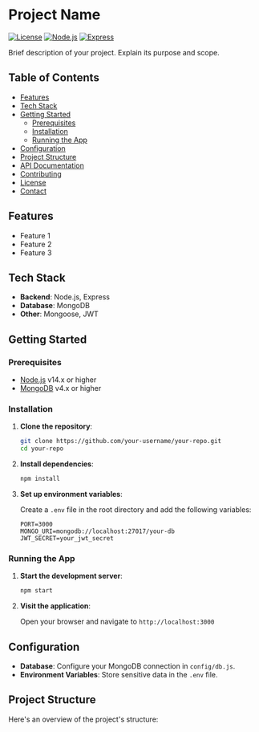 # Project Name

[![License](https://img.shields.io/badge/license-MIT-blue.svg)](LICENSE)
[![Node.js](https://img.shields.io/badge/node.js-v14.17.0-green.svg)](https://nodejs.org/)
[![Express](https://img.shields.io/badge/express-v4.17.1-green.svg)](https://expressjs.com/)

Brief description of your project. Explain its purpose and scope.

## Table of Contents

- [Features](#features)
- [Tech Stack](#tech-stack)
- [Getting Started](#getting-started)
  - [Prerequisites](#prerequisites)
  - [Installation](#installation)
  - [Running the App](#running-the-app)
- [Configuration](#configuration)
- [Project Structure](#project-structure)
- [API Documentation](#api-documentation)
- [Contributing](#contributing)
- [License](#license)
- [Contact](#contact)

## Features

- Feature 1
- Feature 2
- Feature 3

## Tech Stack

- **Backend**: Node.js, Express
- **Database**: MongoDB
- **Other**: Mongoose, JWT

## Getting Started

### Prerequisites

- [Node.js](https://nodejs.org/) v14.x or higher
- [MongoDB](https://www.mongodb.com/) v4.x or higher

### Installation

1. **Clone the repository**:

    ```bash
    git clone https://github.com/your-username/your-repo.git
    cd your-repo
    ```

2. **Install dependencies**:

    ```bash
    npm install
    ```

3. **Set up environment variables**:

    Create a `.env` file in the root directory and add the following variables:

    ```plaintext
    PORT=3000
    MONGO_URI=mongodb://localhost:27017/your-db
    JWT_SECRET=your_jwt_secret
    ```

### Running the App

1. **Start the development server**:

    ```bash
    npm start
    ```

2. **Visit the application**:

    Open your browser and navigate to `http://localhost:3000`

## Configuration

- **Database**: Configure your MongoDB connection in `config/db.js`.
- **Environment Variables**: Store sensitive data in the `.env` file.

## Project Structure

Here's an overview of the project's structure:

